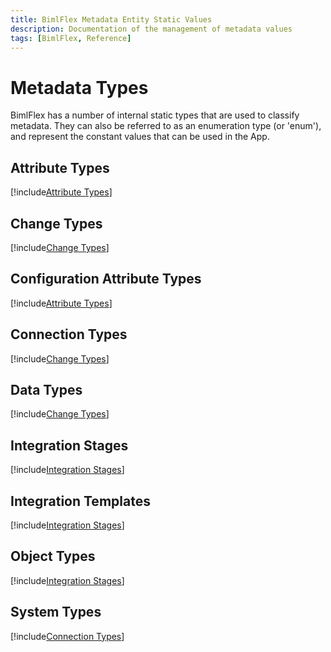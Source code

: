 ```yaml
---
title: BimlFlex Metadata Entity Static Values
description: Documentation of the management of metadata values
tags: [BimlFlex, Reference]
---
```


# Metadata Types

BimlFlex has a number of internal static types that are used to classify metadata. They can also be referred to as an enumeration type (or 'enum'), and represent the constant values that can be used in the App.

## Attribute Types

[!include[Attribute Types](static-data/_enum-attribute-type.md)]

## Change Types

[!include[Change Types](static-data/_enum-change-type.md)]

## Configuration Attribute Types

[!include[Attribute Types](static-data/_enum-configuration-attribute-type.md)]

## Connection Types

[!include[Change Types](static-data/_enum-connection-type.md)]

## Data Types

[!include[Change Types](static-data/_enum-data-type.md)]

## Integration Stages

[!include[Integration Stages](static-data/_enum-integration-stage.md)]

## Integration Templates

[!include[Integration Stages](static-data/_enum-integration-template.md)]

## Object Types

[!include[Integration Stages](static-data/_enum-object-type.md)]

## System Types

[!include[Connection Types](static-data/_enum-system-type.md)]

